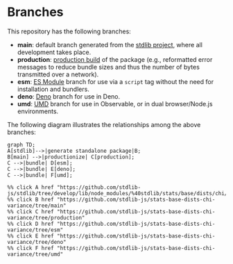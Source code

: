 <!--

@license Apache-2.0

Copyright (c) 2022 The Stdlib Authors.

Licensed under the Apache License, Version 2.0 (the "License");
you may not use this file except in compliance with the License.
You may obtain a copy of the License at

    http://www.apache.org/licenses/LICENSE-2.0

Unless required by applicable law or agreed to in writing, software
distributed under the License is distributed on an "AS IS" BASIS,
WITHOUT WARRANTIES OR CONDITIONS OF ANY KIND, either express or implied.
See the License for the specific language governing permissions and
limitations under the License.

-->

# Branches

This repository has the following branches:

-   **main**: default branch generated from the [stdlib project][stdlib-url], where all development takes place.
-   **production**: [production build][production-url] of the package (e.g., reformatted error messages to reduce bundle sizes and thus the number of bytes transmitted over a network).
-   **esm**: [ES Module][esm-url] branch for use via a `script` tag without the need for installation and bundlers.
-   **deno**: [Deno][deno-url] branch for use in Deno.
-   **umd**: [UMD][umd-url] branch for use in Observable, or in dual browser/Node.js environments.

The following diagram illustrates the relationships among the above branches:

```mermaid
graph TD;
A[stdlib]-->|generate standalone package|B;
B[main] -->|productionize| C[production];
C -->|bundle| D[esm];
C -->|bundle| E[deno];
C -->|bundle| F[umd];

%% click A href "https://github.com/stdlib-js/stdlib/tree/develop/lib/node_modules/%40stdlib/stats/base/dists/chi/variance"
%% click B href "https://github.com/stdlib-js/stats-base-dists-chi-variance/tree/main"
%% click C href "https://github.com/stdlib-js/stats-base-dists-chi-variance/tree/production"
%% click D href "https://github.com/stdlib-js/stats-base-dists-chi-variance/tree/esm"
%% click E href "https://github.com/stdlib-js/stats-base-dists-chi-variance/tree/deno"
%% click F href "https://github.com/stdlib-js/stats-base-dists-chi-variance/tree/umd"
```

[stdlib-url]: https://github.com/stdlib-js/stdlib/tree/develop/lib/node_modules/%40stdlib/stats/base/dists/chi/variance
[production-url]: https://github.com/stdlib-js/stats-base-dists-chi-variance/tree/production
[deno-url]: https://github.com/stdlib-js/stats-base-dists-chi-variance/tree/deno
[umd-url]: https://github.com/stdlib-js/stats-base-dists-chi-variance/tree/umd
[esm-url]: https://github.com/stdlib-js/stats-base-dists-chi-variance/tree/esm